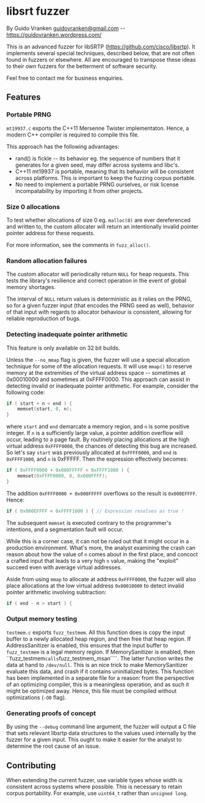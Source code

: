 # libsrt fuzzer

By Guido Vranken <guidovranken@gmail.com> -- https://guidovranken.wordpress.com/

This is an advanced fuzzer for libSRTP (https://github.com/cisco/libsrtp). It implements several special techniques, described below, that are not often found in fuzzers or elsewhere. All are encouraged to transpose these ideas to their own fuzzers for the betterment of software security.

Feel free to contact me for business enquiries.

## Features

### Portable PRNG

```mt19937.c``` exports the C++11 Mersenne Twister implementaton. Hence, a modern C++ compiler is required to compile this file.

This approach has the following advantages:

- rand() is fickle -- its behavior eg. the sequence of numbers that it generates for a given seed, may differ across systems and libc's.
- C++11 mt19937 is portable, meaning that its behavior will be consistent across platforms. This is important to keep the fuzzing corpus portable.
- No need to implement a portable PRNG ourselves, or risk license incompatability by importing it from other projects.

### Size 0 allocations

To test whether allocations of size 0 eg. ```malloc(0)``` are ever dereferenced and written to, the custom allocater will return an intentionally invalid pointer pointer address for these requests.

For more information, see the comments in ```fuzz_alloc()```.

### Random allocation failures

The custom allocator will periodically return ```NULL``` for heap requests. This tests the library's resilience and correct operation in the event of global memory shortages.

The interval of ```NULL``` return values is deterministic as it relies on the PRNG, so for a given fuzzer input (that encodes the PRNG seed as well), behavior of that input with regards to allocator behaviour is consistent, allowing for reliable reproduction of bugs.

### Detecting inadequate pointer arithmetic

This feature is only available on 32 bit builds.

Unless the ```--no_mmap``` flag is given, the fuzzer will use a special allocation technique for some of the allocation requests. It will use ```mmap()``` to reserve memory at the extremities of the virtual address space -- sometimes at 0x00010000 and sometimes at 0xFFFF0000. This approach can assist in detecting invalid or inadequate pointer arithmetic. For example, consider the following code:

```c
if ( start + n < end ) {
    memset(start, 0, n);
}
```

where ```start``` and ```end``` demarcate a memory region, and ```n``` is some positive integer.
If ```n``` is a sufficiently large value, a pointer addition overflow will occur, leading to a page fault. By routinely placing allocations at the high virtual address ```0xFFFF0000```, the chances of detecting this bug are increased. So let's say ```start``` was previously allocated at ```0xFFFF0000```, and ```end``` is ```0xFFFF1000```, and ```n``` is 0xFFFFF. Then the expression effectively becomes:

```c
if ( 0xFFFF0000 + 0x000FFFFF < 0xFFFF1000 ) {
    memset(0xFFFF0000, 0, 0x000FFFF);
}
```

The addition ```0xFFFF0000 + 0x000FFFFF``` overflows so the result is ```0x000EFFFF```. Hence:

```c
if ( 0x000EFFFF < 0xFFFF1000 ) { // Expression resolves as true !
```

The subsequent ```memset``` is executed contrary to the programmer's intentions, and a segmentation fault will occur.

While this is a corner case, it can not be ruled out that it might occur in a production environment. What's more, the analyst examining the crash can reason about how the value of ```n``` comes about in the first place, and concoct a crafted input that leads to a very high ```n``` value, making the "exploit" succeed even with average virtual addresses.

Aside from using ```mmap``` to allocate at address ```0xFFFF0000```, the fuzzer will also place allocations at the low virtual address ```0x00010000``` to detect invalid pointer arithmetic involving subtraction:

```c
if ( end - n > start ) {
```

### Output memory testing

```testmem.c``` exports ```fuzz_testmem```. All this function does is copy the input buffer to a newly allocated heap region, and then free that heap region. If AddressSanitizer is enabled, this ensures that the input buffer to ```fuzz_testmem``` is a legal memory region.
If MemorySanitizer is enabled, then ``fuzz_testmem``` calls ```fuzz_testmem_msan````. The latter function writes the data at hand to ```/dev/null```. This is an nice trick to make MemorySanitizer evaluate this data, and crash if it contains uninitialized bytes.
This function has been implemented in a separate file for a reason: from the perspective of an optimizing compiler, this is a meaningless operation, and as such it might be optimized away. Hence, this file must be compiled without optimizations (```-O0``` flag).

### Generating proofs of concept

By using the ```--debug``` command line argument, the fuzzer will output a C file that sets relevant libsrtp data structures to the values used internally by the fuzzer for a given input. This ought to make it easier for the analyst to determine the root cause of an issue.

## Contributing

When extending the current fuzzer, use variable types whose width is consistent across systems where possible. This is necessary to retain corpus portability. For example, use ```uint64_t``` rather than ```unsigned long```.

